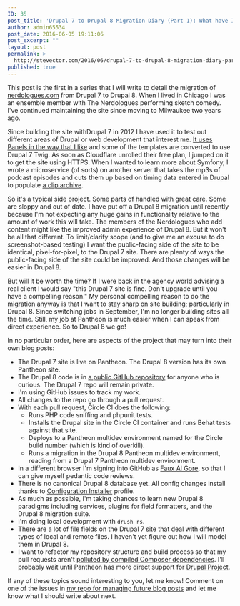 ```yaml
---
ID: 35
post_title: 'Drupal 7 to Drupal 8 Migration Diary (Part 1): What have I gotten myself into?'
author: admin65534
post_date: 2016-06-05 19:11:06
post_excerpt: ""
layout: post
permalink: >
  http://stevector.com/2016/06/drupal-7-to-drupal-8-migration-diary-part-1-what-have-i-gotten-myself-into/
published: true
---
```

This post is the first in a series that I will write to detail the migration of [nerdologues.com](https://www.nerdologues.com/) from Drupal 7 to Drupal 8. When I lived in Chicago I was an ensemble member with The Nerdologues performing sketch comedy. I've continued maintaining the site since moving to Milwaukee two years ago.

Since building the site withDrupal 7 in 2012 I have used it to test out different areas of Drupal or web development that interest me. [It uses Panels in the way that I like](https://www.palantir.net/blog/explaining-panels-why-i-use-panels) and some of the templates are converted to use Drupal 7 Twig. As soon as Cloudflare unrolled their free plan, I jumped on it to get the site using HTTPS. When I wanted to learn more about Symfony, I wrote a microservice (of sorts) on another server that takes the mp3s of podcast episodes and cuts them up based on timing data entered in Drupal to populate [a clip archive](https://www.nerdologues.com/podcasts/your-stories/clips). 

So it's a typical side project. Some parts of handled with great care. Some are sloppy and out of date. I have put off a Drupal 8 migration until recently because I'm not expecting any huge gains in functionality relative to the amount of work this will take. The members of the Nerdologues who add content might like the improved admin experience of Drupal 8. But it won't be all that different. To limit/clarify scope (and to give me an excuse to do screenshot-based testing) I want the public-facing side of the site to be identical, pixel-for-pixel, to the Drupal 7 site. There are plenty of ways the public-facing side of the site could be improved. And those changes will be easier in Drupal 8.

But will it be worth the time? If I were back in the agency world advising a real client I would say "this Drupal 7 site is fine. Don't upgrade until you have a compelling reason." My personal compelling reason to do the migration anyway is that I want to stay sharp on site building; particularly in Drupal 8. Since switching jobs in September, I'm no longer building sites all the time. Still, my job at Pantheon is much easier when I can speak from direct experience. So to Drupal 8 we go!

In no particular order, here are aspects of the project that may turn into their own blog posts:

* The Drupal 7 site is live on Pantheon. The Drupal 8 version has its own Pantheon site.
* The Drupal 8 code is in [a public GitHub repository](https://github.com/stevector/nerdologues-d8) for anyone who is curious. The Drupal 7 repo will remain private.
* I'm using GitHub issues to track my work.
* All changes to the repo go through a pull request.
* With each pull request, Circle CI does the following:
  * Runs PHP code sniffing and phpunit tests.
  * Installs the Drupal site in the Circle CI container and runs Behat tests against that site.
  * Deploys to a Pantheon multidev environment named for the Circle build number (which is kind of overkill).
  * Runs a migration in the Drupal 8 Pantheon multidev environment, reading from a Drupal 7 Pantheon multidev environment.
* In a different browser I'm signing into GitHub as [Faux Al Gore](https://github.com/fauxalgore), so that I can give myself pedantic code reviews.
* There is no canonical Drupal 8 database yet. All config changes install thanks to [Configuration Installer](https://www.drupal.org/project/config_installer) profile.
* As much as possible, I'm taking chances to learn new Drupal 8 paradigms including services, plugins for field formatters, and the Drupal 8 migration suite.
* I'm doing local development with `drush rs`.
* There are a lot of file fields on the Drupal 7 site that deal with different types of local and remote files. I haven't yet figure out how I will model them in Drupal 8.
* I want to refactor my repository structure and build process so that my pull requests aren't [polluted by compiled Composer dependencies](https://github.com/stevector/nerdologues-d8/pull/103/files). I'll probably wait until Pantheon has more direct support for [Drupal Project](https://github.com/drupal-composer/drupal-project).

If any of these topics sound interesting to you, let me know! Comment on one of the issues in [my repo for managing future blog posts](https://github.com/stevector/stevector_posts/issues) and let me know what I should write about next.